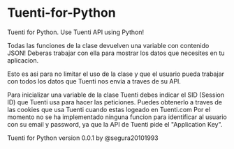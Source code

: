 Tuenti-for-Python
=================

Tuenti for Python. Use Tuenti API using Python!


Todas las funciones de la clase devuelven una variable con contenido JSON!
Deberas trabajar con ella para mostrar los datos que necesites en tu aplicacion.

Esto es asi para no limitar el uso de la clase y que el usuario pueda trabajar con todos los datos que
Tuenti nos envia a traves de su API.

Para inicializar una variable de la clase Tuenti debes indicar el SID (Session ID) que Tuenti usa para
hacer las peticiones. Puedes obtenerlo a traves de las cookies que usa Tuenti cuando estas logeado en Tuenti.com
Por el momento no se ha implementado ninguna funcion para identificar al usuario con su email y password, ya que la API
de Tuenti pide el "Application Key".


Tuenti for Python version 0.0.1
by @segura20101993
